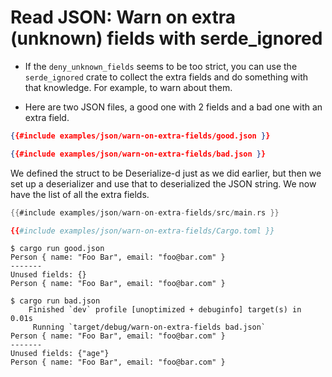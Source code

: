 # Read JSON: Warn on extra (unknown) fields with serde_ignored

* If the `deny_unknown_fields` seems to be too strict, you can use the `serde_ignored` crate to collect the extra fields and do something with that knowledge. For example, to warn about them.

* Here are two JSON files, a good one with 2 fields and a bad one with an extra field.

```json
{{#include examples/json/warn-on-extra-fields/good.json }}
```

```json
{{#include examples/json/warn-on-extra-fields/bad.json }}
```

We defined the struct to be Deserialize-d just as we did earlier, but then we set up a deserializer
and use that to deserialized the JSON string. We now have the list of all the extra fields.

```rust
{{#include examples/json/warn-on-extra-fields/src/main.rs }}
```

```toml
{{#include examples/json/warn-on-extra-fields/Cargo.toml }}
```

```
$ cargo run good.json
Person { name: "Foo Bar", email: "foo@bar.com" }
-------
Unused fields: {}
Person { name: "Foo Bar", email: "foo@bar.com" }
```

```
$ cargo run bad.json
    Finished `dev` profile [unoptimized + debuginfo] target(s) in 0.01s
     Running `target/debug/warn-on-extra-fields bad.json`
Person { name: "Foo Bar", email: "foo@bar.com" }
-------
Unused fields: {"age"}
Person { name: "Foo Bar", email: "foo@bar.com" }
```

